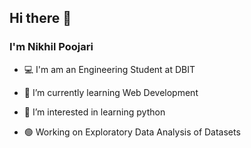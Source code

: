 ## Hi there 👋

### I'm Nikhil Poojari 

- 💻 I'm am an Engineering Student at DBIT

- 📱  I’m currently learning Web Development 

-	🐍 I’m interested in learning python

- 🟢 Working on Exploratory Data Analysis of Datasets 
